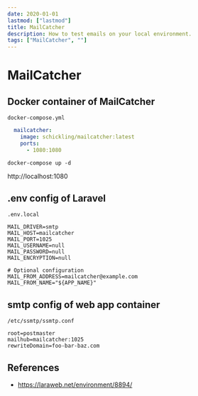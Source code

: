 ```yaml
---
date: 2020-01-01
lastmod: ["lastmod"]
title: MailCatcher
description: How to test emails on your local environment.
tags: ["MailCatcher", ""]
---
```


# MailCatcher

## Docker container of MailCatcher
`docker-compose.yml`
```yaml
  mailcatcher:
    image: schickling/mailcatcher:latest
    ports:
      - 1080:1080
```

```shell
docker-compose up -d
```

http://localhost:1080

## .env config of Laravel
`.env.local`
```
MAIL_DRIVER=smtp
MAIL_HOST=mailcatcher
MAIL_PORT=1025
MAIL_USERNAME=null
MAIL_PASSWORD=null
MAIL_ENCRYPTION=null

# Optional configuration
MAIL_FROM_ADDRESS=mailcatcher@example.com
MAIL_FROM_NAME="${APP_NAME}"
```

## smtp config of web app container
`/etc/ssmtp/ssmtp.conf`
```
root=postmaster
mailhub=mailcatcher:1025
rewriteDomain=foo-bar-baz.com
```

## References
* https://laraweb.net/environment/8894/